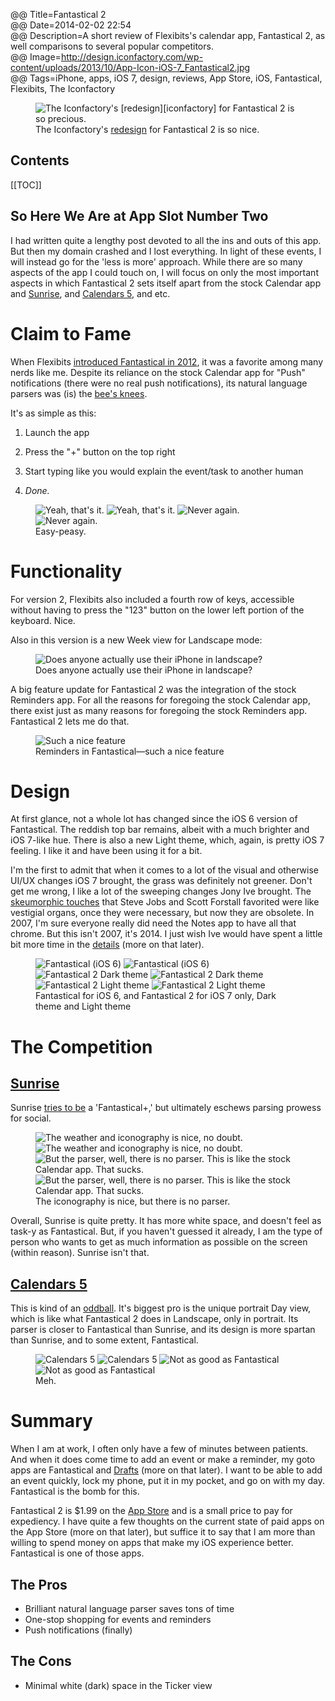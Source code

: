 @@ Title=Fantastical 2  
@@ Date=2014-02-02 22:54  
@@ Description=A short review of Flexibits's calendar app, Fantastical 2, as well comparisons to several popular competitors.  
@@ Image=http://design.iconfactory.com/wp-content/uploads/2013/10/App-Icon-iOS-7_Fantastical2.jpg  
@@ Tags=iPhone, apps, iOS 7, design, reviews, App Store, iOS, Fantastical, Flexibits, The Iconfactory  

<figure>
	<img src="http://design.iconfactory.com/wp-content/uploads/2013/10/App-Icon-iOS-7_Fantastical2.jpg" alt="The Iconfactory's [redesign][iconfactory] for Fantastical 2 is so precious.">
	<figcaption>The Iconfactory's <a href="http://design.iconfactory.com/fantastical-2-for-ios-7/" />redesign</a> for Fantastical 2 is so nice.</figcaption>
</figure>

<h2>Contents</h2>

[[TOC]]
  
## So Here We Are at App Slot Number Two

I had written quite a lengthy post devoted to all the ins and outs of this app. But then my domain crashed and I lost everything. In light of these events, I will instead go for the 'less is more' approach. While there are so many aspects of the app I could touch on, I will focus on only the most important aspects in which Fantastical 2 sets itself apart from the stock Calendar app and [Sunrise][sunrise], and [Calendars 5][readdle], and etc.

# Claim to Fame

When Flexibits [introduced Fantastical in 2012][macworld], it was a favorite among many nerds like me. Despite its reliance on the stock Calendar app for "Push" notifications (there were no real push notifications), its natural language parsers was (is) the [bee's knees][macstories]. 

It's as simple as this:

1. Launch the app

2. Press the "+" button on the top right

3. Start typing like you would explain the event/task to another human

4. *Done.*

<figure class="inlinetwo">
	<img class="screenshot lazy" data-original="http://d.pr/i/1dddh+" alt="Yeah, that's it.">
		<noscript><img class="screenshot" src="http://d.pr/i/1dddh+" alt="Yeah, that's it."></noscript>
	<img class="screenshot lazy" data-original="http://d.pr/i/1aiHr+" alt="Never again.">
		<noscript><img class="screenshot" src="http://d.pr/i/1aiHr+" alt="Never again."></noscript>
	<figcaption>Easy-peasy.</figcaption>
</figure>

# Functionality

For version 2, Flexibits also included a fourth row of keys, accessible without having to press the "123" button on the lower left portion of the keyboard. Nice.

Also in this version is a new Week view for Landscape mode:

<figure class="iphone">
	<img class="screenshot" src="http://d.pr/i/BNnH+" alt="Does anyone actually use their iPhone in landscape?">
	<figcaption>Does anyone actually use their iPhone in landscape?</figcaption>
</figure>

A big feature update for Fantastical 2 was the integration of the stock Reminders app. For all the reasons for foregoing the stock Calendar app, there exist just as many reasons for foregoing the stock Reminders app. Fantastical 2 lets me do that.

<figure class="iphone" />
	<img class="screenshot" src="http://d.pr/i/15UTy+" alt="Such a nice feature">
	<figcaption>Reminders in Fantastical&mdash;such a nice feature</figcaption>
</figure>

# Design

At first glance, not a whole lot has changed since the iOS 6 version of Fantastical. The reddish top bar remains, albeit with a much brighter and iOS 7-like hue. There is also a new Light theme, which, again, is pretty iOS 7 feeling. I like it and have been using it for a bit. 

I'm the first to admit that when it comes to a lot of the visual and otherwise UI/UX changes iOS 7 brought, the grass was definitely not greener. Don't get me wrong, I like a lot of the sweeping changes Jony Ive brought. The [skeumorphic touches][cultofmac] that Steve Jobs and Scott Forstall favorited were like vestigial organs, once they were necessary, but now they are obsolete. In 2007, I'm sure everyone really did need the Notes app to have all that chrome. But this isn't 2007, it's 2014. I just wish Ive would have spent a little bit more time in the [details][tumblr] (more on that later). 

<figure class="inlinethree">
	<img class="screenshot lazy" data-original="http://d.pr/i/A7lR+" alt="Fantastical (iOS 6)">
		<noscript><img class="screenshot" src="http://d.pr/i/A7lR" alt="Fantastical (iOS 6)"></noscript>
	<img class="screenshot lazy" data-original="http://d.pr/i/SumY+" alt="Fantastical 2 Dark theme">
		<noscript><img class="screenshot" src="http://d.pr/i/SumY+" alt="Fantastical 2 Dark theme"></noscript>
	<img class="screenshot lazy" data-original="http://d.pr/i/MzGi+" alt="Fantastical 2 Light theme">
		<noscript><img class="screenshot" src="http://d.pr/i/MzGi+" alt="Fantastical 2 Light theme"></noscript>
	<figcaption>Fantastical for iOS 6, and Fantastical 2 for iOS 7 only, Dark theme and Light theme</figcaption>
</figure>

# The Competition

## [Sunrise](http://www.sunrise.am/)
Sunrise [tries to be](Http://www.idownloadblog.com/2014/01/09/Sunrise-Calendar-Ipad/) a 'Fantastical+,' but ultimately eschews parsing prowess for social. 

<figure class="inlinetwo">
	<img class="screenshot lazy" data-original="http://d.pr/i/15enF+" alt="The weather and iconography is nice, no doubt.">
		<noscript><img class="screenshot" src="http://d.pr/i/15enF+" alt="The weather and iconography is nice, no doubt."></noscript>
	<img class="screenshot lazy" data-original="http://d.pr/i/1aRkU+" alt="But the parser, well, there is no parser. This is like the stock Calendar app. That sucks.">
		<noscript><img class="screenshot" src="http://d.pr/i/1aRkU" alt="But the parser, well, there is no parser. This is like the stock Calendar app. That sucks."></noscript>
	<figcaption>The iconography is nice, but there is no parser.</figcaption>
</figure>

Overall, Sunrise is quite pretty. It has more white space, and doesn't feel as task-y as Fantastical. But, if you haven't guessed it already, I am the type of person who wants to get as much information as possible on the screen (within reason). Sunrise isn't that. 

## [Calendars 5][readdle]

This is kind of an [oddball][macstories 2]. It's biggest pro is the unique portrait Day view, which is like what Fantastical 2 does in Landscape, only in portrait. Its parser is closer to Fantastical than Sunrise, and its design is more spartan than Sunrise, and to some extent, Fantastical.

<figure class="inlinetwo">
	<img class="screenshot lazy" data-original="http://d.pr/i/18doD+" alt="Calendars 5">
		<noscript><img class="screenshot" src="http://d.pr/i/18doD+" alt="Calendars 5"></noscript>
	<img class="screenshot lazy" data-original="http://d.pr/i/1dpEy+" alt="Not as good as Fantastical">
		<noscript><img class="screenshot" src="http://d.pr/i/1dpEy+" alt="Not as good as Fantastical"></noscript>
	<figcaption>Meh.</figcaption>
</figure>

# Summary

When I am at work, I often only have a few of minutes between patients. And when it does come time to add an event or make a reminder, my goto apps are Fantastical and [Drafts][agiletortoise] (more on that later). I want to be able to add an event quickly, lock my phone, put it in my pocket, and go on with my day. Fantastical is the bomb for this. 

Fantastical 2 is $1.99 on the [App Store][apple] and is a small price to pay for expediency. I have quite a few thoughts on the current state of paid apps on the App Store (more on that later), but suffice it to say that I am more than willing to spend money on apps that make my iOS experience better. Fantastical is one of those apps.

## The Pros

* Brilliant natural language parser saves tons of time
* One-stop shopping for events and reminders
* Push notifications (finally)

## The Cons

* Minimal white (dark) space in the Ticker view

[agiletortoise]: http://agiletortoise.com/drafts/
[apple]: https://itunes.apple.com/us/app/fantastical-2-calendar-reminders/id718043190?at=1l3vx9s
[cultofmac]: http://www.cultofmac.com/189707/steve-jobs-himself-is-responsible-for-calendar-and-game-centers-hideous-skeuomorphic-designs/
[iconfactory]: http://design.iconfactory.com/fantastical-2-for-ios-7/
[macstories]: http://www.macstories.net/reviews/fantastical-for-iphone-review/
[macstories 2]: http://www.macstories.net/Reviews/Calendars-5-Review/
[macworld]: http://www.macworld.com/article/2017389/review-fantastical-for-iphone-shines-despite-ios-caused-limitations.html
[readdle]: http://readdle.com/products/calendars5/
[sunrise]: http://www.sunrise.am/
[tumblr]: http://ios7fail.tumblr.com/